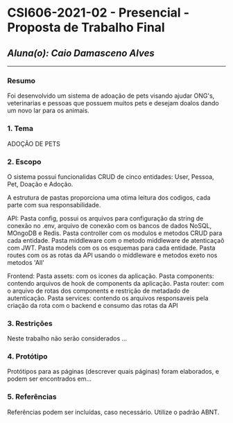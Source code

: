 # **CSI606-2021-02 - Presencial - Proposta de Trabalho Final**

## *Aluna(o): Caio Damasceno Alves*

--------------

### Resumo

  Foi desenvolvido um sistema de adoação de pets visando ajudar ONG's, veterinarias e pessoas que possuem muitos pets e desejam doalos dando um novo lar para os animais.

<!-- Apresentar o tema. -->
### 1. Tema

ADOÇÃO DE PETS
<!-- Descrever e limitar o escopo da aplicação. -->
### 2. Escopo

O sistema possui funcionalidas CRUD de cinco entidades: User, Pessoa, Pet, Doação e Adoção.

A estrutura de pastas proporciona uma otima leitura dos codigos, cada parte com sua responsabilidade.

API:
Pasta config, possui os arquivos para configuração da string de conexão no .env, arquivo de conexão com os bancos de dados NoSQL, MOngoDB e Redis.
Pasta controller com os modulos e metodos CRUD para cada entidade.
Pasta middleware com o metodo middleware de atenticaçaõ com JWT.
Pasta models com os os esquemas para cada entidade.
Pasta routes com os as rotas da API usando o middleware e metodos exeto nos metodos 'All'

Frontend:
Pasta assets: com os icones da aplicação.
Pasta components: contendo arquivos de hook de components da aplicação.
Pasta router: com o arquivo de rotas dos components e restrição de metadado de autenticação.
Pasta services: contendo os arquivos responsaveis pela criação da rota com o backend e consumo das rotas da API

<!-- Apresentar restrições de funcionalidades e de escopo. -->
### 3. Restrições

  Neste trabalho não serão considerados ...

<!-- Construir alguns protótipos para a aplicação, disponibilizá-los no Github e descrever o que foi considerado. //-->
### 4. Protótipo

  Protótipos para as páginas (descrever quais páginas) foram elaborados, e podem ser encontrados em...

### 5. Referências

  Referências podem ser incluídas, caso necessário. Utilize o padrão ABNT.
